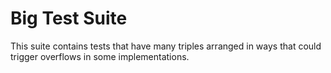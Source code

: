 Big Test Suite
==============

This suite contains tests that have many triples arranged in ways that could
trigger overflows in some implementations.
